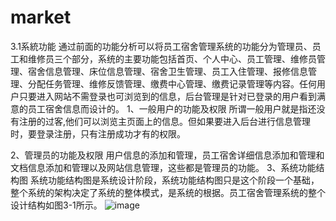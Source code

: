 # market

3.1系統功能
通过前面的功能分析可以将员工宿舍管理系统的功能分为管理员、员工和维修员三个部分，系统的主要功能包括首页、个人中心、员工管理、维修员管理、宿舍信息管理、床位信息管理、宿舍卫生管理、员工入住管理、报修信息管理、分配任务管理、维修反馈管理、缴费中心管理、缴费记录管理等内容。任何用户只要进入网站不需登录也可浏览到的信息，后台管理是针对已登录的用户看到满意的员工宿舍信息而设计的。
1、一般用户的功能及权限
所谓一般用户就是指还没有注册的过客,他们可以浏览主页面上的信息。但如果要进入后台进行信息管理时，要登录注册，只有注册成功才有的权限。

2、管理员的功能及权限
用户信息的添加和管理，员工宿舍详细信息添加和管理和文档信息添加和管理以及网站信息管理，这些都是管理员的功能。
3、系统功能结构图
系统功能结构图是系统设计阶段，系统功能结构图只是这个阶段一个基础，整个系统的架构决定了系统的整体模式，是系统的根据。员工宿舍管理系统的整个设计结构如图3-1所示。
![image](https://github.com/xz55632/market/blob/main/11024142-1.png)
